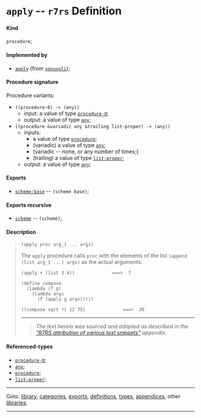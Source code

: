 

<a id='definition__r7rs__apply'></a>

# `apply` -- `r7rs` Definition


<a id='definition__r7rs__apply__kind'></a>

#### Kind

`procedure`;


<a id='definition__r7rs__apply__implemented-by'></a>

#### Implemented by

 * [`apply`](../../vonuvoli/definitions/apply.md#definition__vonuvoli__apply) (from [`vonuvoli`](../../vonuvoli/_index.md#library__vonuvoli));


<a id='definition__r7rs__apply__procedure-signature'></a>

#### Procedure signature

Procedure variants:
 * `((procedure-0) -> (any))`
   * input: a value of type [`procedure-0`](../../r7rs/types/procedure-0.md#type__r7rs__procedure-0);
   * output: a value of type [`any`](../../r7rs/types/any.md#type__r7rs__any);
 * `((procedure &variadic any &trailing list-proper) -> (any))`
   * inputs:
     * a value of type [`procedure`](../../r7rs/types/procedure.md#type__r7rs__procedure);
     * (variadic) a value of type [`any`](../../r7rs/types/any.md#type__r7rs__any);
     * (variadic -- none, or any number of times;)
     * (trailing) a value of type [`list-proper`](../../r7rs/types/list-proper.md#type__r7rs__list-proper);
   * output: a value of type [`any`](../../r7rs/types/any.md#type__r7rs__any);


<a id='definition__r7rs__apply__exports'></a>

#### Exports

 * [`scheme:base`](../../r7rs/exports/scheme_3a_base.md#export__r7rs__scheme_3a_base) -- `(scheme base)`;


<a id='definition__r7rs__apply__exports-recursive'></a>

#### Exports recursive

 * [`scheme`](../../r7rs/exports/scheme.md#export__r7rs__scheme) -- `(scheme)`;


<a id='definition__r7rs__apply__description'></a>

#### Description

> ````
> (apply proc arg_1 ... args)
> ````
> 
> 
> The `apply` procedure calls `proc` with the elements of the list
> `(append (list arg_1 ...) args)` as the actual
> arguments.
> 
> ````
> (apply + (list 3 4))              ===>  7
> 
> (define compose
>   (lambda (f g)
>     (lambda args
>       (f (apply g args)))))
> 
> ((compose sqrt *) 12 75)              ===>  30
> ````
> 
> 
> ----
> > *The text herein was sourced and adapted as described in the ["R7RS attribution of various text snippets"](../../r7rs/appendices/attribution.md#appendix__r7rs__attribution) appendix.*


<a id='definition__r7rs__apply__referenced-types'></a>

#### Referenced-types

 * [`procedure-0`](../../r7rs/types/procedure-0.md#type__r7rs__procedure-0);
 * [`any`](../../r7rs/types/any.md#type__r7rs__any);
 * [`procedure`](../../r7rs/types/procedure.md#type__r7rs__procedure);
 * [`list-proper`](../../r7rs/types/list-proper.md#type__r7rs__list-proper);

----

Goto: [library](../../r7rs/_index.md#library__r7rs), [categories](../../r7rs/categories/_index.md#toc__r7rs__categories), [exports](../../r7rs/exports/_index.md#toc__r7rs__exports), [definitions](../../r7rs/definitions/_index.md#toc__r7rs__definitions), [types](../../r7rs/types/_index.md#toc__r7rs__types), [appendices](../../r7rs/appendices/_index.md#toc__r7rs__appendices), other [libraries](../../_libraries.md#toc__libraries).

----

